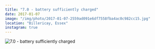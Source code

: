 ```yaml
---
title: "7.0 - battery sufficiently charged"
date: 2017-01-07
image: "/img/photo/2017-01-07-2559ad091e6df7558fba4ac0c982cc15.jpg"
location: "Billericay, Essex"
instagram: true
---
```


![7.0 - battery sufficiently charged](/img/photo/2017-01-07-2559ad091e6df7558fba4ac0c982cc15.jpg)

